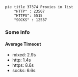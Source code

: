 
```mermaid
pie title 37374 Proxies in list
    "HTTP" : 23507
    "HTTPS": 5515
    "SOCKS" : 12537
```

### Some Info
#### Average Timeout

- mixed: 2.9s
- http: 1.4s
- https: 8.6s
- socks: 6.6s